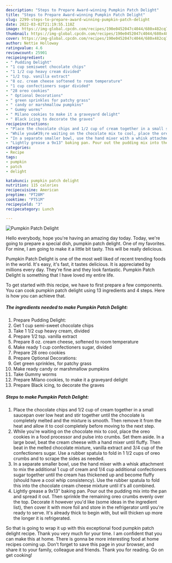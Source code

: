 ```yaml
---
description: "Steps to Prepare Award-winning Pumpkin Patch Delight"
title: "Steps to Prepare Award-winning Pumpkin Patch Delight"
slug: 2299-steps-to-prepare-award-winning-pumpkin-patch-delight
date: 2022-03-02T21:19:55.118Z
image: https://img-global.cpcdn.com/recipes/190e0452047c4044/680x482cq70/pumpkin-patch-delight-recipe-main-photo.jpg
thumbnail: https://img-global.cpcdn.com/recipes/190e0452047c4044/680x482cq70/pumpkin-patch-delight-recipe-main-photo.jpg
cover: https://img-global.cpcdn.com/recipes/190e0452047c4044/680x482cq70/pumpkin-patch-delight-recipe-main-photo.jpg
author: Nettie Holloway
ratingvalue: 4.6
reviewcount: 25901
recipeingredient:
- " Pudding Delight"
- "1 cup semisweet chocolate chips"
- "1 1/2 cup heavy cream divided"
- "1/2 tsp. vanilla extract"
- "8 oz. cream cheese softened to room temperature"
- "1 cup confectioners sugar divided"
- "28 oreo cookies"
- " Optional Decorations"
- " green sprinkles for patchy grass"
- " candy or marshmallow pumpkins"
- " Gummy worms"
- " Milano cookies to make it a graveyard delight"
- " Black icing to decorate the graves"
recipeinstructions:
- "Place the chocolate chips and 1/2 cup of cream together in a small saucepan over low heat and stir together until the chocolate is completely melted and the mixture is smooth. Then remove it from the heat and allow it to cool completely before moving to the next step."
- "While you&#39;re waiting on the chocolate mix to cool, place the oreo cookies in a food processor and pulse into crumbs. Set them aside. In a large bowl, beat the cream cheese with a hand mixer until fluffy. Then beat in the melted chocolate mixture, vanilla extract and 3/4 cup of the confectioners sugar. Use a rubber spatula to fold in 1 1/2 cups of oreo crumbs and to scrape the sides as needed."
- "In a separate smaller bowl, use the hand mixer with a whisk attachment to mix the additional 1 cup of cream and 1/4 cup additional confectioners sugar together until the cream has thickened up and become fluffy (should have a cool whip consistency). Use the rubber spatula to fold this into the chocolate cream cheese mixture until it&#39;s all combined."
- "Lightly grease a 9x13" baking pan. Pour out the pudding mix into the pan and spread it out. Then sprinkle the remaining oreo crumbs evenly over the top. Decorate it however you&#39;d like (some ideas in the ingredient list), then cover it with more foil and store in the refrigerator until you&#39;re ready to serve. It&#39;s already thick to begin with, but will thicken up more the longer it is refrigerated."
categories:
- Recipe
tags:
- pumpkin
- patch
- delight

katakunci: pumpkin patch delight 
nutrition: 115 calories
recipecuisine: American
preptime: "PT28M"
cooktime: "PT51M"
recipeyield: "3"
recipecategory: Lunch

---
```



![Pumpkin Patch Delight](https://img-global.cpcdn.com/recipes/190e0452047c4044/680x482cq70/pumpkin-patch-delight-recipe-main-photo.jpg)

Hello everybody, hope you're having an amazing day today. Today, we're going to prepare a special dish, pumpkin patch delight. One of my favorites. For mine, I am going to make it a little bit tasty. This will be really delicious.

Pumpkin Patch Delight is one of the most well liked of recent trending foods in the world. It's easy, it's fast, it tastes delicious. It is appreciated by millions every day. They're fine and they look fantastic. Pumpkin Patch Delight is something that I have loved my entire life.




To get started with this recipe, we have to first prepare a few components. You can cook pumpkin patch delight using 13 ingredients and 4 steps. Here is how you can achieve that.

<!--inarticleads1-->

##### The ingredients needed to make Pumpkin Patch Delight:

1. Prepare  Pudding Delight:
1. Get 1 cup semi-sweet chocolate chips
1. Take 1 1/2 cup heavy cream, divided
1. Prepare 1/2 tsp. vanilla extract
1. Prepare 8 oz. cream cheese, softened to room temperature
1. Make ready 1 cup confectioners sugar, divided
1. Prepare 28 oreo cookies
1. Prepare  Optional Decorations:
1. Get  green sprinkles, for patchy grass
1. Make ready  candy or marshmallow pumpkins
1. Take  Gummy worms
1. Prepare  Milano cookies, to make it a graveyard delight
1. Prepare  Black icing, to decorate the graves




<!--inarticleads2-->

##### Steps to make Pumpkin Patch Delight:

1. Place the chocolate chips and 1/2 cup of cream together in a small saucepan over low heat and stir together until the chocolate is completely melted and the mixture is smooth. Then remove it from the heat and allow it to cool completely before moving to the next step.
1. While you&#39;re waiting on the chocolate mix to cool, place the oreo cookies in a food processor and pulse into crumbs. Set them aside. In a large bowl, beat the cream cheese with a hand mixer until fluffy. Then beat in the melted chocolate mixture, vanilla extract and 3/4 cup of the confectioners sugar. Use a rubber spatula to fold in 1 1/2 cups of oreo crumbs and to scrape the sides as needed.
1. In a separate smaller bowl, use the hand mixer with a whisk attachment to mix the additional 1 cup of cream and 1/4 cup additional confectioners sugar together until the cream has thickened up and become fluffy (should have a cool whip consistency). Use the rubber spatula to fold this into the chocolate cream cheese mixture until it&#39;s all combined.
1. Lightly grease a 9x13" baking pan. Pour out the pudding mix into the pan and spread it out. Then sprinkle the remaining oreo crumbs evenly over the top. Decorate it however you&#39;d like (some ideas in the ingredient list), then cover it with more foil and store in the refrigerator until you&#39;re ready to serve. It&#39;s already thick to begin with, but will thicken up more the longer it is refrigerated.




So that is going to wrap it up with this exceptional food pumpkin patch delight recipe. Thank you very much for your time. I am confident that you can make this at home. There is gonna be more interesting food at home recipes coming up. Don't forget to save this page in your browser, and share it to your family, colleague and friends. Thank you for reading. Go on get cooking!
